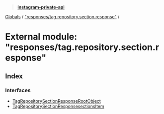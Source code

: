 > **[instagram-private-api](../README.md)**

[Globals](../README.md) / ["responses/tag.repository.section.response"](_responses_tag_repository_section_response_.md) /

# External module: "responses/tag.repository.section.response"

## Index

### Interfaces

* [TagRepositorySectionResponseRootObject](../interfaces/_responses_tag_repository_section_response_.tagrepositorysectionresponserootobject.md)
* [TagRepositorySectionResponsesectionsItem](../interfaces/_responses_tag_repository_section_response_.tagrepositorysectionresponsesectionsitem.md)